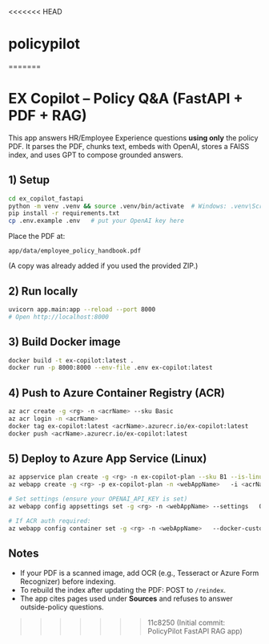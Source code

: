 <<<<<<< HEAD
# policypilot
=======
# EX Copilot – Policy Q&A (FastAPI + PDF + RAG)

This app answers HR/Employee Experience questions **using only** the policy PDF.
It parses the PDF, chunks text, embeds with OpenAI, stores a FAISS index, and uses GPT to compose grounded answers.

## 1) Setup

```bash
cd ex_copilot_fastapi
python -m venv .venv && source .venv/bin/activate  # Windows: .venv\Scripts\activate
pip install -r requirements.txt
cp .env.example .env   # put your OpenAI key here
```

Place the PDF at:
```
app/data/employee_policy_handbook.pdf
```
(A copy was already added if you used the provided ZIP.)

## 2) Run locally

```bash
uvicorn app.main:app --reload --port 8000
# Open http://localhost:8000
```

## 3) Build Docker image

```bash
docker build -t ex-copilot:latest .
docker run -p 8000:8000 --env-file .env ex-copilot:latest
```

## 4) Push to Azure Container Registry (ACR)

```bash
az acr create -g <rg> -n <acrName> --sku Basic
az acr login -n <acrName>
docker tag ex-copilot:latest <acrName>.azurecr.io/ex-copilot:latest
docker push <acrName>.azurecr.io/ex-copilot:latest
```

## 5) Deploy to Azure App Service (Linux)

```bash
az appservice plan create -g <rg> -n ex-copilot-plan --sku B1 --is-linux
az webapp create -g <rg> -p ex-copilot-plan -n <webAppName>   -i <acrName>.azurecr.io/ex-copilot:latest

# Set settings (ensure your OPENAI_API_KEY is set)
az webapp config appsettings set -g <rg> -n <webAppName> --settings   OPENAI_API_KEY=<your_key>   EMBED_MODEL=text-embedding-3-small   GEN_MODEL=gpt-4o-mini   PDF_PATH=/app/app/data/employee_policy_handbook.pdf   INDEX_DIR=/app/app/data   TOP_K=5

# If ACR auth required:
az webapp config container set -g <rg> -n <webAppName>   --docker-custom-image-name <acrName>.azurecr.io/ex-copilot:latest   --docker-registry-server-url https://<acrName>.azurecr.io
```

## Notes
- If your PDF is a scanned image, add OCR (e.g., Tesseract or Azure Form Recognizer) before indexing.
- To rebuild the index after updating the PDF: POST to `/reindex`.
- The app cites pages used under **Sources** and refuses to answer outside-policy questions.
>>>>>>> 11c8250 (Initial commit: PolicyPilot FastAPI RAG app)

